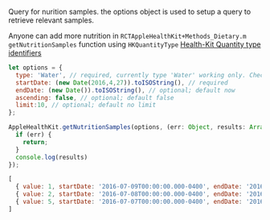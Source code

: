 Query for nurition samples. the options object is used to setup a query to retrieve relevant samples.

Anyone can add more nutrition in ```RCTAppleHealthKit+Methods_Dietary.m getNutritionSamples``` function using ```HKQuantityType```
[Health-Kit Quantity type identifiers](https://developer.apple.com/documentation/healthkit/hkquantitytypeidentifier?language=objc)

```javascript
let options = {
  type: 'Water', // required, currently type 'Water' working only. Check Nutrition types from Constants/Nutrition
  startDate: (new Date(2016,4,27)).toISOString(), // required
  endDate: (new Date()).toISOString(), // optional; default now
  ascending: false,	// optional; default false
  limit:10, // optional; default no limit
};
```

```javascript
AppleHealthKit.getNutritionSamples(options, (err: Object, results: Array<Object>) => {
  if (err) {
    return;
  }
  console.log(results)
});
```

```javascript
[
  { value: 1, startDate: '2016-07-09T00:00:00.000-0400', endDate: '2016-07-10T00:00:00.000-0400', sourceId: "com.apple.Health", sourceName: "Health" },
  { value: 2, startDate: '2016-07-08T00:00:00.000-0400', endDate: '2016-07-09T00:00:00.000-0400', sourceId: "com.apple.Health", sourceName: "Health"  },
  { value: 5, startDate: '2016-07-07T00:00:00.000-0400', endDate: '2016-07-08T00:00:00.000-0400', sourceId: "com.apple.Health", sourceName: "Health"  },
]
```
